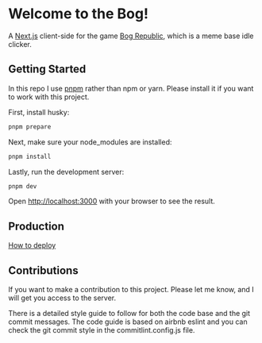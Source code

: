 # Welcome to the Bog!

A [Next.js](https://nextjs.org/) client-side for the game [Bog Republic](https://bog.esoteric.garden/), which is a meme base idle clicker.

## Getting Started

In this repo I use [pnpm](https://pnpm.io) rather than npm or yarn. Please install it if you want to work with this project.

First, install husky:

```bash
pnpm prepare
```

Next, make sure your node_modules are installed:

```bash
pnpm install
```

Lastly, run the development server:

```bash
pnpm dev
```

Open [http://localhost:3000](http://localhost:3000) with your browser to see the result.

## Production

[How to deploy](https://nextjs.org/docs/deployment)

## Contributions

If you want to make a contribution to this project. Please let me know, and I will get you access to the server.

There is a detailed style guide to follow for both the code base and the git commit messages. The code guide is based on airbnb eslint and you can check the git commit style in the commitlint.config.js file.
